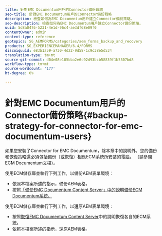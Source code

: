 ```yaml
---
title: 針對EMC Documentum用戶的Connector備份戰略
seo-title: 針對EMC Documentum用戶的Connector備份戰略
description: 檢查如何為EMC Documentum用戶建立Connector備份策略。
seo-description: 檢查如何為EMC Documentum用戶建立Connector備份策略。
uuid: 5d8a0476-5231-4e1d-96c4-ae3df68e09f0
contentOwner: admin
content-type: reference
geptopics: SG_AEMFORMS/categories/aem_forms_backup_and_recovery
products: SG_EXPERIENCEMANAGER/6.4/FORMS
discoiquuid: e83b1a59-a730-4d22-9d58-1c9c38e5d534
translation-type: tm+mt
source-git-commit: d04e08e105bba2e6c92d93bcb58839f1b5307bd8
workflow-type: tm+mt
source-wordcount: '177'
ht-degree: 0%

---
```



# 針對EMC Documentum用戶的Connector備份策略{#backup-strategy-for-connector-for-emc-documentum-users}

如果您安裝了Connector for EMC Documentum，除本章中的說明外，您的備份和恢復策略還必須包括備份（或恢復）相應ECM系統所安裝的電腦。 （請參閱ECM Documentum文檔）。

使用ECM儲存庫並執行下列工作，以備份AEM表單環境：

* 依照本檔案所述的指示，備份AEM表格。
* 按照[「備份EMC Documentum Content Server」中的說明備份ECM Documentum系統。](/help/forms/using/admin-help/backing-recovering-emc-documentum-repository.md#back-up-the-emc-documentum-content-server)

使用ECM儲存庫並執行下列工作，以還原AEM表單環境：

* 按照[恢復EMC Documentum Content Server](/help/forms/using/admin-help/backing-recovering-emc-documentum-repository.md#restore-the-emc-documentum-content-server)中的說明恢復各自的ECM系統。
* 依照本檔案所述的指示，還原AEM表格。

